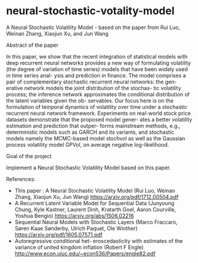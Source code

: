 # neural-stochastic-votality-model

A Neural Stochastic Volatility Model - based on the paper from Rui Luo, Weinan Zhang, Xiaojun Xu, and Jun Wang

Abstract of the paper

In this paper, we show that the recent integration of statistical models with deep recurrent neural networks provides a new way of formulating volatility (the degree of variation of time series) models that have been widely used in time series anal- ysis and prediction in finance. The model comprises a pair of complementary stochastic recurrent neural networks: the gen- erative network models the joint distribution of the stochas- tic volatility process; the inference network approximates the conditional distribution of the latent variables given the ob- servables. Our focus here is on the formulation of temporal dynamics of volatility over time under a stochastic recurrent neural network framework. Experiments on real-world stock price datasets demonstrate that the proposed model gener- ates a better volatility estimation and prediction that outper- forms mainstream methods, e.g., deterministic models such as GARCH and its variants, and stochastic models namely the MCMC-based model stochvol as well as the Gaussian process volatility model GPVol, on average negative log-likelihood.

Goal of the project

Implement a Neural Stochastic Volatility Model based on this paper.
 

References:
- This paper : A Neural Stochastic Volatility Model (Rui Luo, Weinan Zhang, Xiaojun Xu, Jun Wang) https://arxiv.org/pdf/1712.00504.pdf
- A Recurrent Latent Variable Model for Sequential Data (Junyoung Chung, Kyle Kastner, Laurent Dinh, Kratarth Goel, Aaron Courville, Yoshua Bengio) https://arxiv.org/abs/1506.02216
- Sequential Neural Models with Stochastic Layers (Marco Fraccaro, Søren Kaae Sønderby, Ulrich Paquet, Ole Winther) https://arxiv.org/pdf/1605.07571.pdf
- Autoregressive conditional het- eroscedasticity with estimates of the variance of united kingdom inflation (Robert F Engle) http://www.econ.uiuc.edu/~econ536/Papers/engle82.pdf